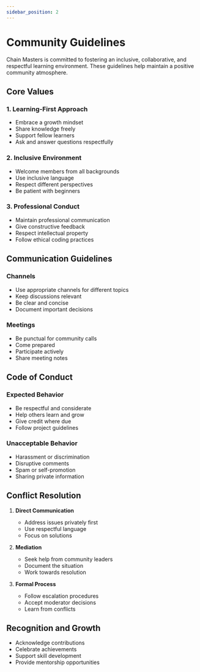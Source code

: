 ```yaml
---
sidebar_position: 2
---
```


# Community Guidelines

Chain Masters is committed to fostering an inclusive, collaborative, and respectful learning environment. These guidelines help maintain a positive community atmosphere.

## Core Values

### 1. Learning-First Approach
- Embrace a growth mindset
- Share knowledge freely
- Support fellow learners
- Ask and answer questions respectfully

### 2. Inclusive Environment
- Welcome members from all backgrounds
- Use inclusive language
- Respect different perspectives
- Be patient with beginners

### 3. Professional Conduct
- Maintain professional communication
- Give constructive feedback
- Respect intellectual property
- Follow ethical coding practices

## Communication Guidelines

### Channels
- Use appropriate channels for different topics
- Keep discussions relevant
- Be clear and concise
- Document important decisions

### Meetings
- Be punctual for community calls
- Come prepared
- Participate actively
- Share meeting notes

## Code of Conduct

### Expected Behavior
- Be respectful and considerate
- Help others learn and grow
- Give credit where due
- Follow project guidelines

### Unacceptable Behavior
- Harassment or discrimination
- Disruptive comments
- Spam or self-promotion
- Sharing private information

## Conflict Resolution

1. **Direct Communication**
   - Address issues privately first
   - Use respectful language
   - Focus on solutions

2. **Mediation**
   - Seek help from community leaders
   - Document the situation
   - Work towards resolution

3. **Formal Process**
   - Follow escalation procedures
   - Accept moderator decisions
   - Learn from conflicts

## Recognition and Growth

- Acknowledge contributions
- Celebrate achievements
- Support skill development
- Provide mentorship opportunities
